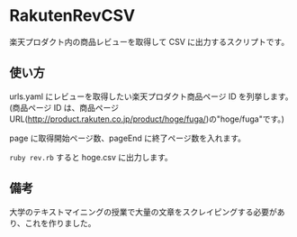 # RakutenRevCSV
楽天プロダクト内の商品レビューを取得して CSV に出力するスクリプトです。

## 使い方
urls.yaml にレビューを取得したい楽天プロダクト商品ページ ID を列挙します。(商品ページ ID は、商品ページ URL(http://product.rakuten.co.jp/product/hoge/fuga/)の"hoge/fuga"です。)

page に取得開始ページ数、pageEnd に終了ページ数を入れます。

`ruby rev.rb` すると hoge.csv に出力します。

## 備考
大学のテキストマイニングの授業で大量の文章をスクレイピングする必要があり、これを作りました。
